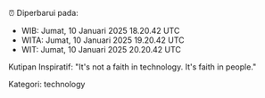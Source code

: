 ⏰ Diperbarui pada:
- WIB: Jumat, 10 Januari 2025 18.20.42 UTC
- WITA: Jumat, 10 Januari 2025 19.20.42 UTC
- WIT: Jumat, 10 Januari 2025 20.20.42 UTC

Kutipan Inspiratif:
"It's not a faith in technology. It's faith in people."


Kategori: technology

